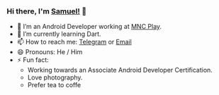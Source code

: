 ### Hi there, I'm [Samuel!](https://samuelbernard147.github.io/) 👋
- 🔭 I’m an Android Developer working at [MNC Play](https://www.mncplay.id).
- 🌱 I’m currently learning Dart.
- 📫 How to reach me: [Telegram](https://t.me/SamuelBernard) or [Email](samuelbjeffersen@gmail.com)
- 😄 Pronouns: He / Him
- ⚡ Fun fact: 
  - Working towards an Associate Android Developer Certification.
  - Love photography.
  - Prefer tea to coffe

<!--
**SamuelBernard147/SamuelBernard147** is a ✨ _special_ ✨ repository because its `README.md` (this file) appears on your GitHub profile.

Here are some ideas to get you started:

- 🔭 I’m currently working on ...
- 🌱 I’m currently learning ...
- 👯 I’m looking to collaborate on ...
- 🤔 I’m looking for help with ...
- 💬 Ask me about ...
- 📫 How to reach me: ...
- 😄 Pronouns: ...
- ⚡ Fun fact: ...
-->
